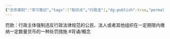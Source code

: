 ```yaml
---
{"文件类别":"学习笔记","tags":["知识点","行政法"],"dg-publish":true,"permalink":"/学习笔记studyup/行政法学/罚款/","dgPassFrontmatter":true,"created":"2024-10-31T15:49:11.578+08:00","updated":"2024-11-07T13:48:05.627+08:00"}
---
```


罚款：行政主体强制违反行政法律规范的公民、法人或者其他组织在一定期限内缴纳一定数量货币的一种处罚措施 #背诵/概念 